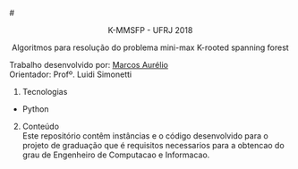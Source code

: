 #<p align='center'>K-MMSFP - UFRJ 2018</p>
<p align='center'>Algoritmos para resolução do problema mini-max K-rooted spanning forest</p>

Trabalho desenvolvido por: [Marcos Aurélio](https://github.com/Maasouza)<br>
Orientador: Profº. Luidi Simonetti

1. Tecnologias
  * Python

2. Conteúdo  
Este repositório contêm instâncias e o código desenvolvido para o projeto de graduação que é requisitos  necessarios  para  a  obtencao  do  grau  de  Engenheiro de Computacao e Informacao.
